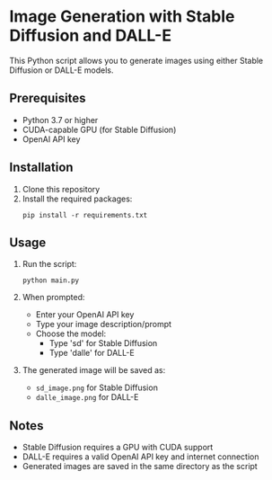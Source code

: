 # Image Generation with Stable Diffusion and DALL-E

This Python script allows you to generate images using either Stable Diffusion or DALL-E models.

## Prerequisites

- Python 3.7 or higher
- CUDA-capable GPU (for Stable Diffusion)
- OpenAI API key

## Installation

1. Clone this repository
2. Install the required packages:
   ```
   pip install -r requirements.txt
   ```

## Usage

1. Run the script:
   ```
   python main.py
   ```

2. When prompted:
   - Enter your OpenAI API key
   - Type your image description/prompt
   - Choose the model:
     - Type 'sd' for Stable Diffusion
     - Type 'dalle' for DALL-E

3. The generated image will be saved as:
   - `sd_image.png` for Stable Diffusion
   - `dalle_image.png` for DALL-E

## Notes

- Stable Diffusion requires a GPU with CUDA support
- DALL-E requires a valid OpenAI API key and internet connection
- Generated images are saved in the same directory as the script